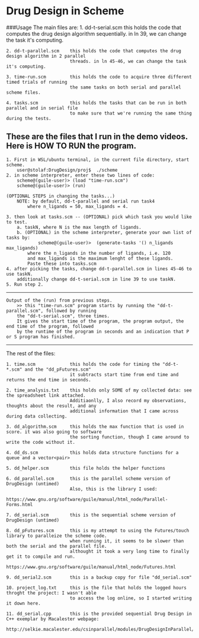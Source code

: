 # Drug Design in Scheme

###Usage
The main files are:
    1. dd-t-serial.scm      this holds the code that computes the drug design algorithm sequentially.
                            in ln 39, we can change the task it's computing.

    2. dd-t-parallel.scm    this holds the code that computes the drug design algorithm in 2 parallel
                            threads. in ln 45-46, we can change the task it's computing. 

    3. time-run.scm         this holds the code to acquire three different timed trials of running 
                            the same tasks on both serial and parallel scheme files.

    4. tasks.scm            this holds the tasks that can be run in both parallel and in serial file 
                            to make sure that we're running the same thing during the tests.

  These are the files that I run in the demo videos.
  Here is HOW TO RUN the program.
  ---------------------------------------------------------------------------------------------
    1. First in WSL/ubuntu terminal, in the current file directory, start scheme.
        user@stolaf:DrugDesign/proj$  ./scheme
    2. in scheme interpreter, enter these two lines of code:
        scheme@(guile-user)> (load "time-run.scm")
        scheme@(guile-user)> (run)

    (OPTIONAL STEPS in changing the tasks...)
        NOTE: by default, dd-t-parallel and serial run task4 
            where n_ligands = 50, max_ligands = 4.

    3. then look at tasks.scm -- (OPTIONAL) pick which task you would like to test.
        a. taskN, where N is the max length of ligands. 
        b. (OPTIONAL) in the scheme interpreter, generate your own list of tasks by:
                scheme@(guile-user)>  (generate-tasks '() n_ligands max_ligands)
            where the n_ligands in the number of ligands, i.e. 120
            and max_ligands is the maximum lenght of these ligands.
            Paste these into tasks.scm 
    4. after picking the tasks, change dd-t-parallel.scm in lines 45-46 to use taskN.
        additionally change dd-t-serial.scm in line 39 to use taskN. 
    5. Run step 2.
  ---------------------------------------------------------------------------------------------
    Output of the (run) from previous steps.
        >> this "time-run.scm" program starts by running the "dd-t-parallel.scm", followed by running 
        the "dd-t-serial.scm", three times. 
        It gives the start time of the program, the program output, the end time of the program, followed
        by the runtime of the program in seconds and an indication that P or S program has finished. 
  ---------------------------------------------------------------------------------------------
  The rest of the files: 
  
    1. time.scm             this holds the code for timing the "dd-t-*.scm" and the "dd_pFutures.scm"
                            it subtracts start time from end time and returns the end time in seconds. 

    2. time_analysis.txt    this holds only SOME of my collected data: see the spreadsheet link attached. 
                            Additiaonlly, I also record my observations, thoughts about the result, and any
                            additional information that I came across during data collecting.

    3. dd_algorithm.scm     this holds the max function that is used in score. it was also going to software
                            the sorting function, though I came around to write the code without it.

    4. dd_ds.scm            this holds data structure functions for a queue and a vector<pair>

    5. dd_helper.scm        this file holds the helper functions

    6. dd_parallel.scm      this is the parallel scheme version of DrugDesign (untimed)
                            Also, this is the library I used: 
                            https://www.gnu.org/software/guile/manual/html_node/Parallel-Forms.html

    7. dd_serial.scm        this is the sequential scheme version of DrugDesign (untimed)

    8. dd_pFutures.scm      this is my attempt to using the Futures/touch library to paralleize the scheme code. 
                            when running it, it seems to be slower than both the serial and the parallel file. 
                            althought it took a very long time to finally get it to compile and run. 
                            https://www.gnu.org/software/guile/manual/html_node/Futures.html

    9. dd_serial2.scm       this is a backup copy for file "dd_serial.scm"

    10. project_log.txt     this is the file that holds the logged hours throght the project: I wasn't able
                            to access the log online, so I started writing it down here.

    11. dd_serial.cpp       this is the provided sequential Drug Design in C++ exemplar by Macalester webpage:
                            http://selkie.macalester.edu/csinparallel/modules/DrugDesignInParallel/build/html/
